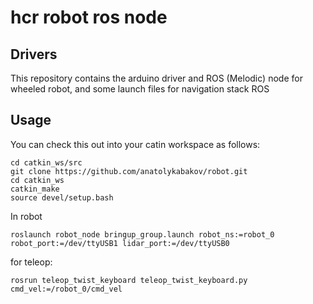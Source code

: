 # hcr robot ros node

## Drivers

This repository contains the arduino driver and ROS (Melodic) node for wheeled robot, and some launch files for navigation stack ROS

## Usage
You can check this out into your catin workspace as follows:

    cd catkin_ws/src
    git clone https://github.com/anatolykabakov/robot.git
    cd catkin_ws
    catkin_make
    source devel/setup.bash

In robot

    roslaunch robot_node bringup_group.launch robot_ns:=robot_0 robot_port:=/dev/ttyUSB1 lidar_port:=/dev/ttyUSB0

for teleop:

    rosrun teleop_twist_keyboard teleop_twist_keyboard.py cmd_vel:=/robot_0/cmd_vel


<!-- ## TODO list -->

<!-- 1. Loading map in robot
1.1 Loading map using map_server
1.2 Loading map useing sevice from map server
2. Autonomus drive from point A to point B
2.1 Localization
2.1.1 Localization using offline map and amcl algoritm using inital pose
2.1.2 Localization using offline map and amcl algoritm using global lozalization service
2.2 Package move_base
2.2.1 Describe movebase params for this package

3. Driving amoung dynamic obstacles
3.1. Using local planner from move_base 

4. Send goal pose of robot from topological map in web interface

5. Debugging arduino driver for odometry -->


<!-- Чек-лист
1. Настройки сети
2. Точная одометрия робота
3. Точная локализация робота
4. Точное движение в точку 
5. Точное движение в точки для двух роботов. -->

